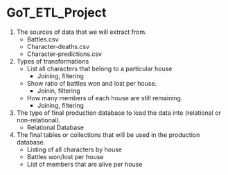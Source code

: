 # GoT_ETL_Project

1. The sources of data that we will extract from. 
    - Battles.csv
    - Character-deaths.csv
    - Character-predictions.csv
1. Types of transformations
      - List all characters that belong to a particular house
        * Joining, filtering
    - Show ratio of battles won and lost per house.
        * Joinin, filtering
    - How many members of each house are still remaining.
        * Joining, filtering
 1. The type of final production database to load the data into (relational or non-relational).
    - Relational Database
 1. The final tables or collections that will be used in the production database.
    - Listing of all characters by house
    - Battles won/lost per house
    - List of members that are alive per house
